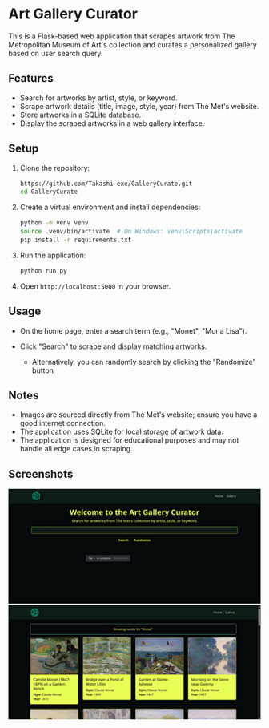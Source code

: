 # Art Gallery Curator

This is a Flask-based web application that scrapes artwork from The Metropolitan Museum of Art's collection and curates a personalized gallery based on user search query.

## Features
- Search for artworks by artist, style, or keyword.
- Scrape artwork details (title, image, style, year) from The Met's website.
- Store artworks in a SQLite database.
- Display the scraped artworks in a web gallery interface.

## Setup
1. Clone the repository:
   ```bash
   https://github.com/Takashi-exe/GalleryCurate.git
   cd GalleryCurate
   ```
2. Create a virtual environment and install dependencies:
   ```bash
   python -m venv venv
   source .venv/bin/activate  # On Windows: venv\Scripts\activate
   pip install -r requirements.txt
   ```
3. Run the application:
   ```bash
   python run.py
   ```
4. Open `http://localhost:5000` in your browser.

## Usage
- On the home page, enter a search term (e.g., "Monet", "Mona Lisa").
- Click "Search" to scrape and display matching artworks.

  -    Alternatively, you can randomly search by clicking the "Randomize" button

## Notes
- Images are sourced directly from The Met's website; ensure you have a good internet connection.
- The application uses SQLite for local storage of artwork data.
- The application is designed for educational purposes and may not handle all edge cases in scraping.

## Screenshots

![Home Page](./.screenshots/home_page.png)
![Gallery](./.screenshots/gallery.png)
